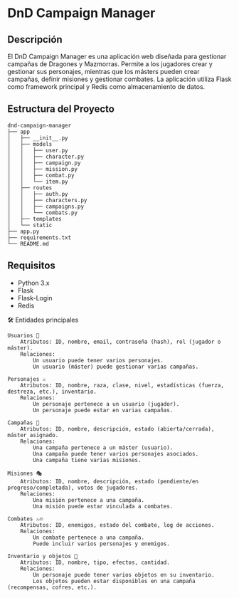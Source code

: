 # DnD Campaign Manager

## Descripción
El DnD Campaign Manager es una aplicación web diseñada para gestionar campañas de Dragones y Mazmorras. Permite a los jugadores crear y gestionar sus personajes, mientras que los másters pueden crear campañas, definir misiones y gestionar combates. La aplicación utiliza Flask como framework principal y Redis como almacenamiento de datos.

## Estructura del Proyecto
```
dnd-campaign-manager
├── app
│   ├── __init__.py
│   ├── models
│   │   ├── user.py
│   │   ├── character.py
│   │   ├── campaign.py
│   │   ├── mission.py
│   │   ├── combat.py
│   │   └── item.py
│   ├── routes
│   │   ├── auth.py
│   │   ├── characters.py
│   │   ├── campaigns.py
│   │   └── combats.py
│   ├── templates
│   └── static
├── app.py
├── requirements.txt
└── README.md
```

## Requisitos
- Python 3.x
- Flask
- Flask-Login
- Redis

  
🛠️ Entidades principales

    Usuarios 👤
        Atributos: ID, nombre, email, contraseña (hash), rol (jugador o máster).
        Relaciones:
            Un usuario puede tener varios personajes.
            Un usuario (máster) puede gestionar varias campañas.

    Personajes ⚔️
        Atributos: ID, nombre, raza, clase, nivel, estadísticas (fuerza, destreza, etc.), inventario.
        Relaciones:
            Un personaje pertenece a un usuario (jugador).
            Un personaje puede estar en varias campañas.

    Campañas 📜
        Atributos: ID, nombre, descripción, estado (abierta/cerrada), máster asignado.
        Relaciones:
            Una campaña pertenece a un máster (usuario).
            Una campaña puede tener varios personajes asociados.
            Una campaña tiene varias misiones.

    Misiones 🎭
        Atributos: ID, nombre, descripción, estado (pendiente/en progreso/completada), votos de jugadores.
        Relaciones:
            Una misión pertenece a una campaña.
            Una misión puede estar vinculada a combates.

    Combates ⚔️🔥
        Atributos: ID, enemigos, estado del combate, log de acciones.
        Relaciones:
            Un combate pertenece a una campaña.
            Puede incluir varios personajes y enemigos.

    Inventario y objetos 🏹
        Atributos: ID, nombre, tipo, efectos, cantidad.
        Relaciones:
            Un personaje puede tener varios objetos en su inventario.
            Los objetos pueden estar disponibles en una campaña (recompensas, cofres, etc.).
